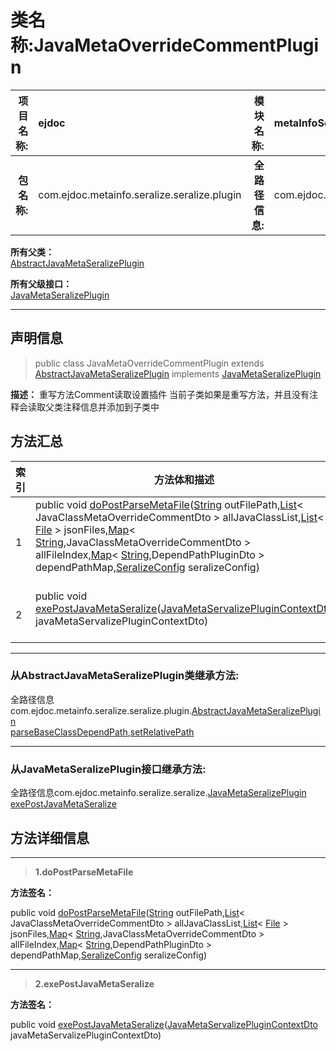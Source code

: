 # 类名称:JavaMetaOverrideCommentPlugin

|  **项目名称:**    |  ejdoc    |   **模块名称:**   |metaInfoSeralize|
| ----: | :---- | ----: |:---- |
|   **包名称:**   |  com.ejdoc.metainfo.seralize.seralize.plugin    |   **全路径信息:**   |com.ejdoc.metainfo.seralize.seralize.plugin.JavaMetaOverrideCommentPlugin|









**所有父类：**  
[AbstractJavaMetaSeralizePlugin](/metaInfoSeralize/com/ejdoc/metainfo/seralize/seralize/plugin/AbstractJavaMetaSeralizePlugin.md)

**所有父级接口：**  
[JavaMetaSeralizePlugin](/metaInfoSeralize/com/ejdoc/metainfo/seralize/seralize/JavaMetaSeralizePlugin.md)







---

## 声明信息

> public class JavaMetaOverrideCommentPlugin extends [AbstractJavaMetaSeralizePlugin](/metaInfoSeralize/com/ejdoc/metainfo/seralize/seralize/plugin/AbstractJavaMetaSeralizePlugin.md)   implements [JavaMetaSeralizePlugin](/metaInfoSeralize/com/ejdoc/metainfo/seralize/seralize/JavaMetaSeralizePlugin.md)   


**描述：** 重写方法Comment读取设置插件
当前子类如果是重写方法，并且没有注释会读取父类注释信息并添加到子类中












## 方法汇总

|   索引  |    方法体和描述   |
| ---- | ---- |
|1|public void [doPostParseMetaFile](#dopostparsemetafile-string-list-list-map-map-seralizeconfig)([String](https://docs.oracle.com/javase/8/docs/api/java/lang/String.html?is-external=true) outFilePath,[List](https://docs.oracle.com/javase/8/docs/api/java/util/List.html?is-external=true)< JavaClassMetaOverrideCommentDto > allJavaClassList,[List](https://docs.oracle.com/javase/8/docs/api/java/util/List.html?is-external=true)< [File](https://docs.oracle.com/javase/8/docs/api/java/io/File.html?is-external=true) > jsonFiles,[Map](https://docs.oracle.com/javase/8/docs/api/java/util/Map.html?is-external=true)< [String](https://docs.oracle.com/javase/8/docs/api/java/lang/String.html?is-external=true),JavaClassMetaOverrideCommentDto > allFileIndex,[Map](https://docs.oracle.com/javase/8/docs/api/java/util/Map.html?is-external=true)< [String](https://docs.oracle.com/javase/8/docs/api/java/lang/String.html?is-external=true),DependPathPluginDto > dependPathMap,[SeralizeConfig](/metaInfoSeralize/com/ejdoc/metainfo/seralize/seralize/config/SeralizeConfig.md) seralizeConfig)   <br/><br/>|
|2|public void [exePostJavaMetaSeralize](#exepostjavametaseralize-javametaservalizeplugincontextdto)([JavaMetaServalizePluginContextDto](/metaInfoSeralize/com/ejdoc/metainfo/seralize/seralize/plugin/dto/JavaMetaServalizePluginContextDto.md) javaMetaServalizePluginContextDto)   <br/><br/>|


---

### 从AbstractJavaMetaSeralizePlugin类继承方法:

全路径信息com.ejdoc.metainfo.seralize.seralize.plugin.[AbstractJavaMetaSeralizePlugin](/metaInfoSeralize/com/ejdoc/metainfo/seralize/seralize/plugin/AbstractJavaMetaSeralizePlugin.md)  
[parseBaseClassDependPath](/metaInfoSeralize/com/ejdoc/metainfo/seralize/seralize/plugin/AbstractJavaMetaSeralizePlugin.md#parseBaseClassDependPath-seralizeconfig-list-string-map),[setRelativePath](/metaInfoSeralize/com/ejdoc/metainfo/seralize/seralize/plugin/AbstractJavaMetaSeralizePlugin.md#setRelativePath-seralizeconfig-javametafileinfo-string-javaclassmeta)



---

### 从JavaMetaSeralizePlugin接口继承方法:

全路径信息com.ejdoc.metainfo.seralize.seralize.[JavaMetaSeralizePlugin](/metaInfoSeralize/com/ejdoc/metainfo/seralize/seralize/JavaMetaSeralizePlugin.md)  
[exePostJavaMetaSeralize](/metaInfoSeralize/com/ejdoc/metainfo/seralize/seralize/JavaMetaSeralizePlugin.md#exePostJavaMetaSeralize-javametaservalizeplugincontextdto)




## 方法详细信息


---

> **1.<span id="dopostparsemetafile-string-list-list-map-map-seralizeconfig">doPostParseMetaFile</span>**

**方法签名：** 

  public void [doPostParseMetaFile](#dopostparsemetafile-string-list-list-map-map-seralizeconfig)([String](https://docs.oracle.com/javase/8/docs/api/java/lang/String.html?is-external=true) outFilePath,[List](https://docs.oracle.com/javase/8/docs/api/java/util/List.html?is-external=true)< JavaClassMetaOverrideCommentDto > allJavaClassList,[List](https://docs.oracle.com/javase/8/docs/api/java/util/List.html?is-external=true)< [File](https://docs.oracle.com/javase/8/docs/api/java/io/File.html?is-external=true) > jsonFiles,[Map](https://docs.oracle.com/javase/8/docs/api/java/util/Map.html?is-external=true)< [String](https://docs.oracle.com/javase/8/docs/api/java/lang/String.html?is-external=true),JavaClassMetaOverrideCommentDto > allFileIndex,[Map](https://docs.oracle.com/javase/8/docs/api/java/util/Map.html?is-external=true)< [String](https://docs.oracle.com/javase/8/docs/api/java/lang/String.html?is-external=true),DependPathPluginDto > dependPathMap,[SeralizeConfig](/metaInfoSeralize/com/ejdoc/metainfo/seralize/seralize/config/SeralizeConfig.md) seralizeConfig)   










---

> **2.<span id="exepostjavametaseralize-javametaservalizeplugincontextdto">exePostJavaMetaSeralize</span>**

**方法签名：** 

  public void [exePostJavaMetaSeralize](#exepostjavametaseralize-javametaservalizeplugincontextdto)([JavaMetaServalizePluginContextDto](/metaInfoSeralize/com/ejdoc/metainfo/seralize/seralize/plugin/dto/JavaMetaServalizePluginContextDto.md) javaMetaServalizePluginContextDto)   









